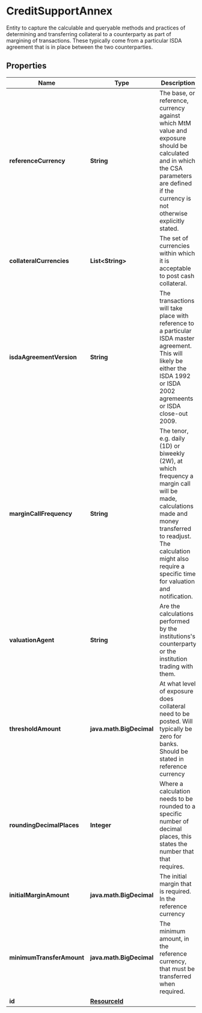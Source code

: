 

# CreditSupportAnnex

Entity to capture the calculable and queryable methods and practices of determining and transferring collateral  to a counterparty as part of margining of transactions. These typically come from a particular ISDA agreement  that is in place between the two counterparties.

## Properties

Name | Type | Description | Notes
------------ | ------------- | ------------- | -------------
**referenceCurrency** | **String** | The base, or reference, currency against which MtM value and exposure should be calculated  and in which the CSA parameters are defined if the currency is not otherwise explicitly stated. | 
**collateralCurrencies** | **List&lt;String&gt;** | The set of currencies within which it is acceptable to post cash collateral. | 
**isdaAgreementVersion** | **String** | The transactions will take place with reference to a particular ISDA master agreement. This  will likely be either the ISDA 1992 or ISDA 2002 agremeents or ISDA close-out 2009. | 
**marginCallFrequency** | **String** | The tenor, e.g. daily (1D) or biweekly (2W), at which frequency a margin call will be made, calculations  made and money transferred to readjust. The calculation might also require a specific time for valuation and notification. | 
**valuationAgent** | **String** | Are the calculations performed by the institutions&#39;s counterparty or the institution trading with them. | 
**thresholdAmount** | **java.math.BigDecimal** | At what level of exposure does collateral need to be posted. Will typically be zero for banks.  Should be stated in reference currency | 
**roundingDecimalPlaces** | **Integer** | Where a calculation needs to be rounded to a specific number of decimal places,  this states the number that that requires. | 
**initialMarginAmount** | **java.math.BigDecimal** | The initial margin that is required. In the reference currency | 
**minimumTransferAmount** | **java.math.BigDecimal** | The minimum amount, in the reference currency, that must be transferred when required. | 
**id** | [**ResourceId**](ResourceId.md) |  | 



